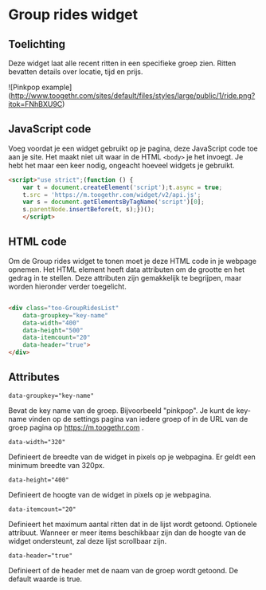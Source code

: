Group rides widget
==================

## Toelichting

Deze widget laat alle recent ritten in een specifieke groep zien. Ritten bevatten details over locatie, tijd en prijs.

![Pinkpop example]
(http://www.toogethr.com/sites/default/files/styles/large/public/1/ride.png?itok=FNhBXU9C)


## JavaScript code

Voeg voordat je een widget gebruikt op je pagina, deze JavaScript code toe aan je site. Het maakt niet uit waar in de HTML `<body>` je het invoegt. Je hebt het maar een keer nodig, ongeacht hoeveel widgets je gebruikt.

```html
<script>"use strict";(function () {
	var t = document.createElement('script');t.async = true;
	t.src = 'https://m.toogethr.com/widget/v2/api.js';
	var s = document.getElementsByTagName('script')[0];
	s.parentNode.insertBefore(t, s);})();
	</script>
```

## HTML code
Om de Group rides widget te tonen moet je deze HTML code in je webpage opnemen. Het HTML element heeft data attributen om de grootte en het gedrag in te stellen. Deze attributen zijn gemakkelijk te begrijpen, maar worden hieronder verder toegelicht.

```html

<div class="too-GroupRidesList"
	data-groupkey="key-name"
	data-width="400"
	data-height="500"
	data-itemcount="20"
	data-header="true">
</div>
```

## Attributes

`data-groupkey="key-name"`

Bevat de key name van de groep. Bijvoorbeeld "pinkpop". Je kunt de key-name vinden op de settings pagina van iedere groep of in de URL van de groep pagina op https://m.toogethr.com .

`data-width="320"`

Definieert de breedte van de widget in pixels op je webpagina. Er geldt een minimum breedte van 320px.

`data-height="400"`

Definieert de hoogte van de widget in pixels op je webpagina.

`data-itemcount="20"`

Definieert het maximum aantal ritten dat in de lijst wordt getoond. Optionele attribuut. Wanneer er meer items beschikbaar zijn dan de hoogte van de widget ondersteunt, zal deze lijst scrollbaar zijn.

`data-header="true"`

Definieert of de header met de naam van de groep wordt getoond. De default waarde is true.
